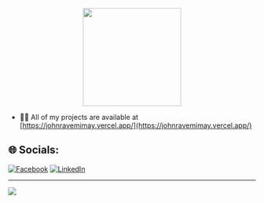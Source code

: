 
<!-- 
# 💫 About Me:
I'm a highly driven and dedicated Information Technology student from the Philippines who is passionate about discovering the broad world of technology and business. With a strong interest in computer-related subjects, I'm always looking for ways to expand my knowledge and skills in web development, programming and technology.

Feel free to contact me on GitHub, and let us work together on fascinating projects that push the frontiers of innovation and creativity.
-->



<div align="center">
  <img height="200" src="https://media0.giphy.com/headers/GitHub/w8ZJLtJbmuph.gif"  />
</div>

<!-- <a href="https://app.daily.dev/johnravemimay"><img src="https://api.daily.dev/devcards/v2/6mHo1mD88i9mmNUXbAboY.png?type=wide&r=joo" width="652" alt="John Rave Mimay's Dev Card"/></a> -->

- 👨‍💻 All of my projects are available at [https://johnravemimay.vercel.app/](https://johnravemimay.vercel.app/)

## 🌐 Socials:
[![Facebook](https://img.shields.io/badge/Facebook-%231877F2.svg?logo=Facebook&logoColor=white)](https://facebook.com/https://www.facebook.com/profile.php?id=100086311660925) [![LinkedIn](https://img.shields.io/badge/LinkedIn-%230077B5.svg?logo=linkedin&logoColor=white)](https://linkedin.com/in/https://www.linkedin.com/in/john-rave-mimay-740a06237/)



<!---
# 💻 Tech Stack:
![React](https://img.shields.io/badge/react-%2320232a.svg?style=for-the-badge&logo=react&logoColor=%2361DAFB) ![NodeJS](https://img.shields.io/badge/node.js-6DA55F?style=for-the-badge&logo=node.js&logoColor=white) ![Express.js](https://img.shields.io/badge/express.js-%23404d59.svg?style=for-the-badge&logo=express&logoColor=%2361DAFB) ![PHP](https://img.shields.io/badge/php-%23777BB4.svg?style=for-the-badge&logo=php&logoColor=white) ![Laravel](https://img.shields.io/badge/laravel-%23FF2D20.svg?style=for-the-badge&logo=laravel&logoColor=white) ![Bootstrap](https://img.shields.io/badge/bootstrap-%238511FA.svg?style=for-the-badge&logo=bootstrap&logoColor=white) ![MySQL](https://img.shields.io/badge/mysql-4479A1.svg?style=for-the-badge&logo=mysql&logoColor=white) ![MongoDB](https://img.shields.io/badge/MongoDB-%234ea94b.svg?style=for-the-badge&logo=mongodb&logoColor=white) 
---->


---
[![](https://visitcount.itsvg.in/api?id=Johnravee&icon=0&color=3)](https://visitcount.itsvg.in)





